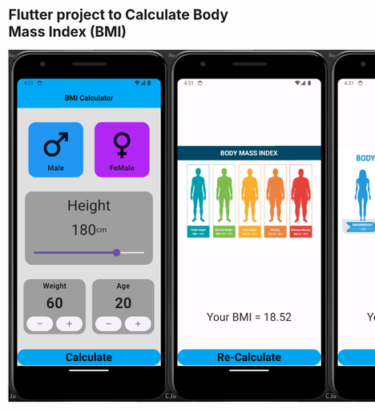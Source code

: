 <!DOCTYPE html>
<html>
<head>
</head>
<body>
    <h1>Flutter project to Calculate Body Mass Index (BMI)</h1>
    <div style="display: flex; justify-content: space-around;">
        <img src="Assets/ReadMe/HomeScreen.png" style="width: calc(100vw / 3);">
        <img src="Assets/ReadMe/MaleResult.png" style="width: calc(100vw / 3);">
        <img src="Assets/ReadMe/FeMaleResult.png" style="width: calc(100vw / 3);">
    </div>
</body>
</html>


